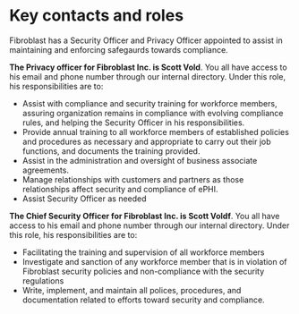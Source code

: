 # Key contacts and roles

Fibroblast has a Security Officer and Privacy Officer appointed to assist in maintaining and enforcing safegaurds towards compliance.

**The Privacy officer for Fibroblast Inc. is Scott Vold**. You all have access to his email and phone number through our internal directory. Under this role, his responsibilities are to:

- Assist with compliance and security training for workforce members, assuring organization remains in compliance with evolving compliance rules, and helping the Security Officer in his responsibilities.
- Provide annual training to all workforce members of established policies and procedures as necessary and appropriate to carry out their job functions, and documents the training provided.
- Assist in the administration and oversight of business associate agreements.
- Manage relationships with customers and partners as those relationships affect security and compliance of ePHI.
- Assist Security Officer as needed

**The Chief Security Officer for Fibroblast Inc. is Scott Voldf**. You all have access to his email and phone number through our internal directory. Under this role, his responsibilities are to:

- Facilitating the training and supervision of all workforce members
- Investigate and sanction of any workforce member that is in violation of Fibroblast security policies and non-compliance with the security regulations
- Write, implement, and maintain all polices, procedures, and documentation related to efforts toward security and compliance.

